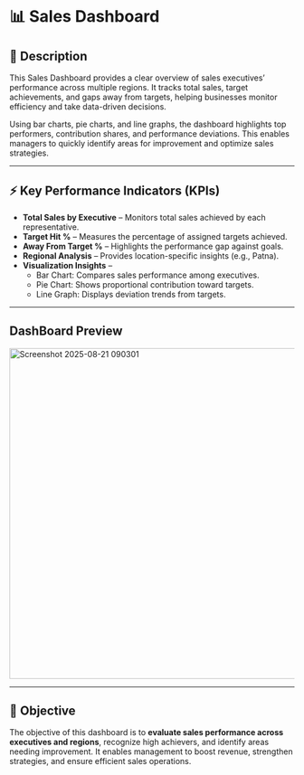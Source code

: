 # 📊 Sales Dashboard

## 📌 Description  
This Sales Dashboard provides a clear overview of sales executives’ performance across multiple regions. It tracks total sales, target achievements, and gaps away from targets, helping businesses monitor efficiency and take data-driven decisions.  

Using bar charts, pie charts, and line graphs, the dashboard highlights top performers, contribution shares, and performance deviations. This enables managers to quickly identify areas for improvement and optimize sales strategies.

---

## ⚡ Key Performance Indicators (KPIs)  
- **Total Sales by Executive** – Monitors total sales achieved by each representative.  
- **Target Hit %** – Measures the percentage of assigned targets achieved.  
- **Away From Target %** – Highlights the performance gap against goals.  
- **Regional Analysis** – Provides location-specific insights (e.g., Patna).  
- **Visualization Insights** –  
  - Bar Chart: Compares sales performance among executives.  
  - Pie Chart: Shows proportional contribution toward targets.  
  - Line Graph: Displays deviation trends from targets.  

---

## DashBoard Preview
<img width="1301" height="585" alt="Screenshot 2025-08-21 090301" src="https://github.com/user-attachments/assets/9091cd73-da3b-4e6d-9dd4-98ba4df478e8" />

---

## 🎯 Objective  
The objective of this dashboard is to **evaluate sales performance across executives and regions**, recognize high achievers, and identify areas needing improvement. It enables management to boost revenue, strengthen strategies, and ensure efficient sales operations.  




